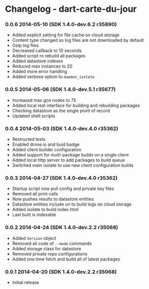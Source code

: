 # Changelog - dart-carte-du-jour

### 0.0.6 2014-05-10 (SDK 1.4.0-dev.6.2 r35890)

- Added explicit setting for file cache on cloud storage
- Content type changed so log files are not downloaded by default
- Gzip log files
- Decreased callback to 10 seconds
- Added script ro rebuild all packages
- Added datastore indexes
- Reduced max instances to 20
- Added more error handling
- Added verbose option to `daemon_isolate`

### 0.0.5 2014-05-06 (SDK 1.4.0-dev.5.1 r35677)

- Increased max gce nodes to 75
- Added local rest interface for building and rebuilding packages
- Checking datastore as the single point of record
- Updated shell scripts

### 0.0.4 2014-05-03 (SDK 1.4.0-dev.4.0 r35362)

- Restructed tests
- Enabled drone.io and buid badge
- Added client builder configuration
- Added support for multi-package builds on a single client
- Added local http server to add packages to build queue
- Switched main isolate to use new client configuration builds

### 0.0.3 2014-04-27 (SDK 1.4.0-dev.4.0 r35362)

- Startup script now pull config and private key files
- Removed all print calls
- Now pushes results to datastore entities
- Datastore entities include uri to build logs on cloud storage
- Added isolate to build index.html
- Last built is indexable

### 0.0.2 2014-04-24 (SDK 1.4.0-dev.2.2 r35068)

- Added `Version` object
- Removed all code of `--mode` commands
- Added storage class for datastore 
- Removed private repo configurations 
- Added one time fetch and build all of latest packages

### 0.0.1 2014-04-20 (SDK 1.4.0-dev.2.2 r35068)

- Initial release